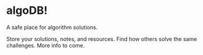 # algoDB!
A safe place for algorithm solutions.

Store your solutions, notes, and resources. Find how others solve the same challenges. More info to come.